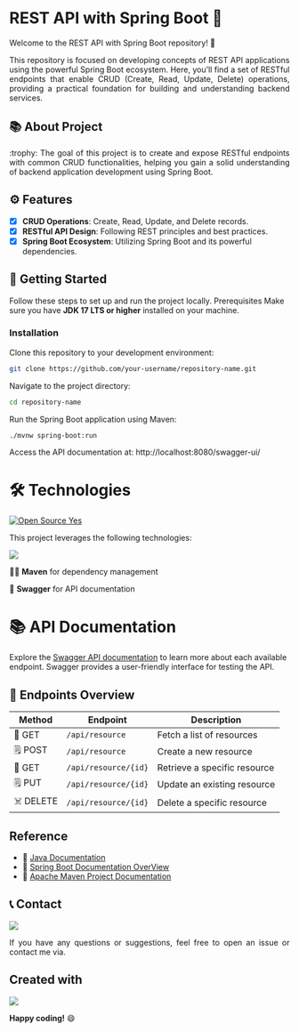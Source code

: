 # REST API with Spring Boot 💚
Welcome to the REST API with Spring Boot repository! 🎉

<p align="justify">This repository is focused on developing concepts of REST API applications using the powerful Spring Boot ecosystem. Here, you’ll find a set of RESTful endpoints that enable CRUD (Create, Read, Update, Delete) operations, providing a practical foundation for building and understanding backend services.</p>

## 📚 About Project

<p align="justify">:trophy: The goal of this project is to create and expose RESTful endpoints with common CRUD functionalities, helping you gain a solid understanding of backend application development using Spring Boot.</p>

## ⚙️ Features

- [x] **CRUD Operations**: Create, Read, Update, and Delete records.
- [x] **RESTful API Design**: Following REST principles and best practices.
- [x] **Spring Boot Ecosystem**: Utilizing Spring Boot and its powerful dependencies.

## 🚀 Getting Started

<p align="left">
  
Follow these steps to set up and run the project locally.
Prerequisites Make sure you have **JDK 17 LTS or higher** installed on your machine.</p>

### Installation
Clone this repository to your development environment:

``` bash
git clone https://github.com/your-username/repository-name.git

```
Navigate to the project directory:

``` bash
cd repository-name 
```
Run the Spring Boot application using Maven:
``` bash
./mvnw spring-boot:run
```
Access the API documentation at: http://localhost:8080/swagger-ui/


# 🛠️ Technologies

<a href="https://github.com/Naereen/badges/">
  <img src="https://badgen.net/badge/Open%20Source%20%3F/Yes%21/blue?icon=github" alt="Open Source Yes">
</a>

This project leverages the following technologies:

<p align="left">
  <a href="https://skillicons.dev">
    <img src="https://skillicons.dev/icons?i=git,idea,java&theme=light" />
  </a>
</p>
<p align="left"> 
  
  🐕‍🦺 **Maven** for dependency management</p>
<p align="left">
  
  📔 **Swagger** for API documentation</p>

  
# 📚 API Documentation

<p align="justify">
  
Explore the [Swagger API documentation](https://swagger.io/docs/) to learn more about each available endpoint. Swagger provides a user-friendly interface for testing the API.
</p>

## 📌 Endpoints Overview
    
| Method| Endpoint| Description|
|--------| ------- | ---------- |
| 📮 GET |`/api/resource`| Fetch a list of resources |
| 🗒️ POST|`/api/resource`| Create a new resource     |
| 📮 GET |`/api/resource/{id}`| Retrieve a specific resource |
| 🗒️ PUT |`/api/resource/{id}`| Update an existing resource  |
| ☠️ DELETE|`/api/resource/{id}`| Delete a specific resource |

## Reference

 - 📓 [Java Documentation](https://docs.oracle.com/en/java/)
 - 📗 [Spring Boot Documentation OverView](https://docs.spring.io/spring-boot/documentation.html)
 - 💾 [Apache Maven Project Documentation](https://maven.apache.org/guides/index.html)

## 📞 Contact
<p align="left">
  <a href="https://skillicons.dev">
    <img src="https://skillicons.dev/icons?i=linkedin,gmail,discord,instagram,tweeter&theme=dark" />
  </a>
</p>
<p align="justify">
If you have any questions or suggestions, feel free to open an issue or contact me via.
</p>

## Created with 
<p align="left">
  <a href="https://skillicons.dev">
    <img src="https://skillicons.dev/icons?i=github,htmx&theme=dark" />
  </a>
</p>
<p align="left">

**Happy coding!** 😄  
</p>
